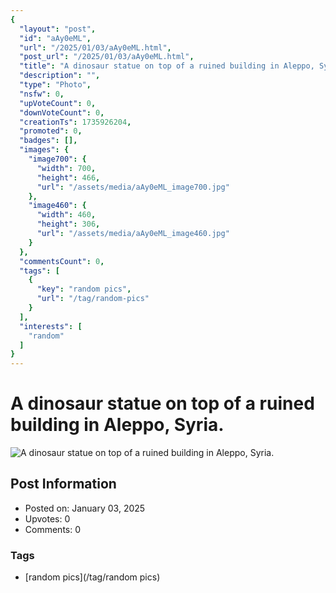 ```yaml
---
{
  "layout": "post",
  "id": "aAy0eML",
  "url": "/2025/01/03/aAy0eML.html",
  "post_url": "/2025/01/03/aAy0eML.html",
  "title": "A dinosaur statue on top of a ruined building in Aleppo, Syria.",
  "description": "",
  "type": "Photo",
  "nsfw": 0,
  "upVoteCount": 0,
  "downVoteCount": 0,
  "creationTs": 1735926204,
  "promoted": 0,
  "badges": [],
  "images": {
    "image700": {
      "width": 700,
      "height": 466,
      "url": "/assets/media/aAy0eML_image700.jpg"
    },
    "image460": {
      "width": 460,
      "height": 306,
      "url": "/assets/media/aAy0eML_image460.jpg"
    }
  },
  "commentsCount": 0,
  "tags": [
    {
      "key": "random pics",
      "url": "/tag/random-pics"
    }
  ],
  "interests": [
    "random"
  ]
}
---
```


# A dinosaur statue on top of a ruined building in Aleppo, Syria.

![A dinosaur statue on top of a ruined building in Aleppo, Syria.](/assets/media/aAy0eML_image700.jpg)

## Post Information

- Posted on: January 03, 2025
- Upvotes: 0
- Comments: 0

### Tags

- [random pics](/tag/random pics)
